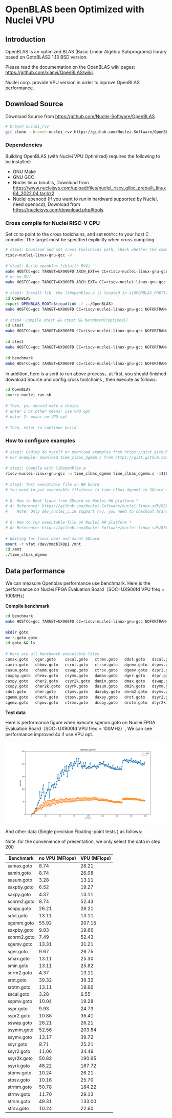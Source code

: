 # OpenBLAS been Optimized with Nuclei VPU


## Introduction

OpenBLAS is an optimized BLAS (Basic Linear Algebra Subprograms) library based on GotoBLAS2 1.13 BSD version.

Please read the documentation on the OpenBLAS wiki pages: <https://github.com/xianyi/OpenBLAS/wiki>.

Nuclei corp. provide VPU version in order to inprove OpenBLAS performance.

## Download Source

Download Source from  https://github.com/Nuclei-Software/OpenBLAS

```sh
# branch nuclei_rvv
git clone --branch nuclei_rvv https://github.com/Nuclei-Software/OpenBLAS.git
```

### Dependencies

Building OpenBLAS (with Nuclei VPU Optimized) requires the following to be installed:

* GNU Make
* GNU GCC
* Nuclei linux binutils, Download from  https://www.nucleisys.com/upload/files/nuclei_riscv_glibc_prebuilt_linux64_2022.04.tar.bz2
* Nuclei openocd (If you want to run in hardward supported by Nuclei, need openocd), Download from https://nucleisys.com/download.php#tools

### Cross compile for Nuclei RISC-V CPU

Set `CC` to point to the cross toolchains, and set `HOSTCC` to your host C compiler.
The target must be specified explicitly when cross compiling.

```sh
# step1: Download and set cross toolchains path, check whether the command is correct
riscv-nuclei-linux-gnu-gcc -v

# step2: Build openblas lib(with RVV)
make HOSTCC=gcc TARGET=UX900FD ARCH_EXT=v CC=riscv-nuclei-linux-gnu-gcc NOFORTRAN=1 NO_SHARED=1 USE_THREAD=0 NO_LAPACK=1 USE_OPENMP=0 CFLAGS=-static BINARY=64
# or no RVV
make HOSTCC=gcc TARGET=UX900FD ARCH_EXT= CC=riscv-nuclei-linux-gnu-gcc NOFORTRAN=1 NO_SHARED=1 USE_THREAD=0 NO_LAPACK=1 USE_OPENMP=0 CFLAGS=-static BINARY=64 HAS_RVV=0

# step3: Install lib, the libopenblas.a is located in ${OPENBLAS_ROOT}/prefix
cd OpenBLAS
export OPENBLAS_ROOT=$(readlink -f ../OpenBLAS)
make HOSTCC=gcc TARGET=UX900FD CC=riscv-nuclei-linux-gnu-gcc NOFORTRAN=1 NO_SHARED=1 USE_THREAD=0 NO_LAPACK=1 USE_OPENMP=0 CFLAGS=-static BINARY=64 PREFIX=${OPENBLAS_ROOT}/prefix install

# step4：Compile utest && ctest && benchmark(optional)
cd utest
make HOSTCC=gcc TARGET=UX900FD CC=riscv-nuclei-linux-gnu-gcc NOFORTRAN=1 NO_SHARED=1 NO_LAPACK=1 USE_THREAD=0 USE_OPENMP=0 CFLAGS=-static BINARY=64 all

cd ctest
make HOSTCC=gcc TARGET=UX900FD CC=riscv-nuclei-linux-gnu-gcc NOFORTRAN=1 NO_SHARED=1 NO_LAPACK=1 USE_THREAD=0 USE_OPENMP=0 CFLAGS=-static BINARY=64 all

cd benchmark
make HOSTCC=gcc TARGET=UX900FD CC=riscv-nuclei-linux-gnu-gcc NOFORTRAN=1 NO_SHARED=1 NO_LAPACK=1 USE_THREAD=0 USE_OPENMP=0 CFLAGS=-static BINARY=64 all
```

In addition, here is a scrit to run above process，at first, you should finished download Source and config cross toolchains , then execute as follows:

```sh
cd OpenBLAS
source nuclei_run.sh

# Then, you should make a choice
# enter 1 or other means: use VPU opt
# enter 2: means no VPU opt

# Then, enter to continue build
```

### How to configure examples

```sh
# step1: Coding do myself or download examples from https://gist.github.com/xianyi/
# For example: download time_clbas_dgemm.c from https://gist.github.com/xianyi/

# step2: Compile with libopenblas.a
riscv-nuclei-linux-gnu-gcc -o time_clbas_dgemm time_clbas_dgemm.c -I${OPENBLAS_ROOT}/prefix/include/ ${OPENBLAS_ROOT}/prefix/lib/libopenblas.a -static

# step3: Test executable file on HW board
# You need to put executable file(here is time_clbas_dgemm) in SDcard and boot linux on Nuclei HW platform

# Q: How to Boot linux from SDcard on Nuclei HW platform ?
# A: Reference: https://github.com/Nuclei-Software/nuclei-linux-sdk/README.md
#    Note: Only dev_nuclei_5.18 support rvv, you need to checkout branch dev_nuclei_5.18

# Q: How to run executable file on Nuclei HW platform ?
# A: Reference: https://github.com/Nuclei-Software/nuclei-linux-sdk/README.md, and read the chapter (Put prebuilt applications into SDCard)

# Waiting for linux boot and mount SDcard
mount -t vfat /dev/mmcblk0p1 /mnt
cd /mnt
./time_clbas_dgemm
```

## Data performance

We can measure Openblas performance use benchmark. Here is the performance on Nuclei FPGA Evaluation Board（SOC=UX900fd VPU freq = 100MHz）

**Compile benchmark**

```sh
cd benchmark
make HOSTCC=gcc TARGET=UX900FD CC=riscv-nuclei-linux-gnu-gcc NOFORTRAN=1 NO_SHARED=1 NO_LAPACK=1 USE_THREAD=0 USE_OPENMP=0 CFLAGS=-static BINARY=64 all

mkdir goto
mv *.goto goto
cd goto && ls

# Here are all benchmark executable files
camax.goto   cger.goto    cscal.goto   ctrmv.goto   ddot.goto   dscal.goto   dsyr.goto    icamax.goto  ismin.goto   scopy.goto  srotm.goto  ssyr2k.goto  zamax.goto   zgemv.goto   zhpmv.goto   ztrmv.goto
camin.goto   chbmv.goto   csrot.goto   ctrsm.goto   dgemm.goto  dspmv.goto   dsyrk.goto   icamin.goto  izamax.goto  sdot.goto   sscal.goto  ssyr.goto    zamin.goto   zger.goto    zscal.goto   ztrsm.goto
casum.goto   chemm.goto   cswap.goto   ctrsv.goto   dgemv.goto  dspr2.goto   dtpmv.goto   idamax.goto  izamin.goto  sgemm.goto  sspmv.goto  ssyrk.goto   zasum.goto   zhbmv.goto   zswap.goto   ztrsv.goto
caxpby.goto  chemv.goto   csymm.goto   damax.goto   dger.goto   dspr.goto    dtpsv.goto   idamin.goto  samax.goto   sgemv.goto  sspr2.goto  stpmv.goto   zaxpby.goto  zhemm.goto   zsymm.goto
caxpy.goto   cher2.goto   csyr2k.goto  damin.goto   dmax.goto   dswap.goto   dtrmm.goto   idmax.goto   samin.goto   sger.goto   sspr.goto   stpsv.goto   zaxpy.goto   zhemv.goto   zsyr2k.goto
ccopy.goto   cher2k.goto  csyrk.goto   dasum.goto   dmin.goto   dsymm.goto   dtrmv.goto   idmin.goto   sasum.goto   smax.goto   sswap.goto  strmm.goto   zcopy.goto   zher2.goto   zsyrk.goto
cdot.goto    cher.goto    ctpmv.goto   daxpby.goto  dnrm2.goto  dsymv.goto   dtrsm.goto   isamax.goto  saxpby.goto  smin.goto   ssymm.goto  strmv.goto   zdot.goto    zher2k.goto  ztpmv.goto
cgemm.goto   cherk.goto   ctpsv.goto   daxpy.goto   drot.goto   dsyr2.goto   dtrsv.goto   isamin.goto  saxpy.goto   snrm2.goto  ssymv.goto  strsm.goto   zdrot.goto   zher.goto    ztpsv.goto
cgemv.goto   chpmv.goto   ctrmm.goto   dcopy.goto   drotm.goto  dsyr2k.goto  dznrm2.goto  ismax.goto   scnrm2.goto  srot.goto   ssyr2.goto  strsv.goto   zgemm.goto   zherk.goto   ztrmm.goto
```

**Test data**

Here is performance figure when execute sgemm.goto on Nuclei FPGA Evaluation Board（SOC=UX900fd VPU freq = 100MHz）, We can see performance improved 4x if use VPU opt.

![openblas sgemm vpu vs none](nuclei_Openblas_sgemm.png)

And other data (Single precision Floating-point tests ) as follows:

Note: for the convenience of presentation, we only select the data in step 200

| Benchmark   | no VPU (MFlops) | VPU (MFlops) |
| ----------- | --------------- | ------------ |
| samax.goto  | 8.74            | 26.21        |
| samin.goto  | 8.74            | 26.08        |
| sasum.goto  | 3.28            | 13.11        |
| saxpby.goto | 6.52            | 19.27        |
| saxpy.goto  | 4.37            | 13.11        |
| scnrm2.goto | 8.74            | 52.43        |
| scopy.goto  | 26.21           | 26.21        |
| sdot.goto   | 13.11           | 13.11        |
| sgemm.goto  | 55.92           | 207.15       |
| saxpby.goto | 9.83            | 19.66        |
| scnrm2.goto | 7.49            | 52.43        |
| sgemv.goto  | 13.31           | 31.21        |
| sger.goto   | 9.67            | 26.75        |
| smax.goto   | 13.11           | 25.30        |
| smin.goto   | 13.11           | 25.82        |
| snrm2.goto  | 4.37            | 13.11        |
| srot.goto   | 39.32           | 39.32        |
| srotm.goto  | 13.11           | 19.66        |
| sscal.goto  | 3.28            | 6.55         |
| sspmv.goto  | 10.04           | 19.28        |
| sspr.goto   | 9.93            | 24.73        |
| sspr2.goto  | 10.88           | 36.41        |
| sswap.goto  | 26.21           | 26.21        |
| ssymm.goto  | 52.56           | 203.84       |
| ssymv.goto  | 13.17           | 39.72        |
| ssyr.goto   | 9.71            | 25.21        |
| ssyr2.goto  | 11.06           | 34.49        |
| ssyr2k.goto | 50.82           | 190.65       |
| ssyrk.goto  | 48.22           | 167.72       |
| stpmv.goto  | 10.24           | 26.21        |
| stpsv.goto  | 10.16           | 25.70        |
| strmm.goto  | 50.78           | 184.22       |
| strmv.goto  | 11.70           | 29.13        |
| strsm.goto  | 49.31           | 133.00       |
| strsv.goto  | 10.24           | 22.60        |
